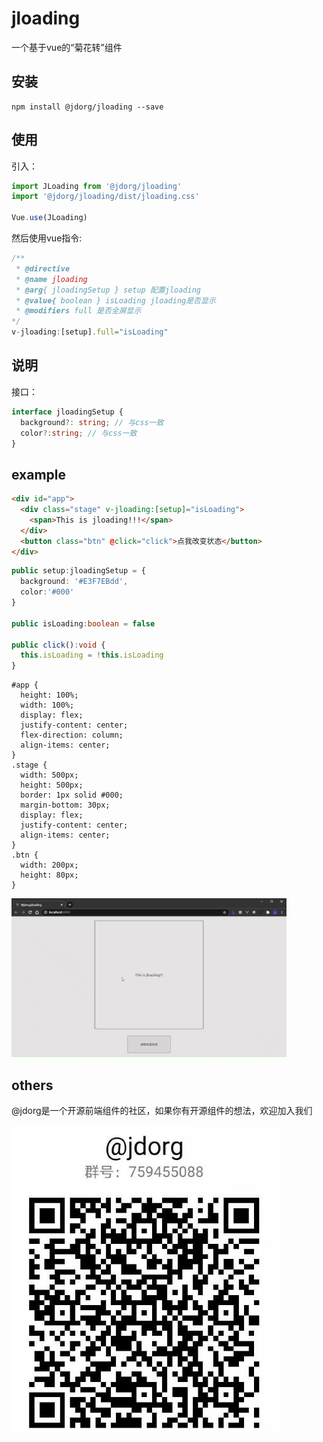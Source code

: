 # jloading

一个基于vue的“菊花转”组件

## 安装

```shell
npm install @jdorg/jloading --save
```

## 使用

引入：

```ts
import JLoading from '@jdorg/jloading'
import '@jdorg/jloading/dist/jloading.css'

Vue.use(JLoading)
```
然后使用vue指令:

```ts
/**
 * @directive
 * @name jloading
 * @arg{ jloadingSetup } setup 配置jloading
 * @value{ boolean } isLoading jloading是否显示
 * @modifiers full 是否全屏显示
*/
v-jloading:[setup].full="isLoading" 
```
## 说明

接口：
```ts
interface jloadingSetup {
  background?: string; // 与css一致
  color?:string; // 与css一致
}
```

## example

```html
<div id="app">
  <div class="stage" v-jloading:[setup]="isLoading">
    <span>This is jloading!!!</span>
  </div>
  <button class="btn" @click="click">点我改变状态</button>
</div>
```

```ts
public setup:jloadingSetup = {
  background: '#E3F7EBdd',
  color:'#000'
}

public isLoading:boolean = false

public click():void {
  this.isLoading = !this.isLoading
}
```

```less
#app {
  height: 100%;
  width: 100%;
  display: flex;
  justify-content: center;
  flex-direction: column;
  align-items: center;
}
.stage {
  width: 500px;
  height: 500px;
  border: 1px solid #000;
  margin-bottom: 30px;
  display: flex;
  justify-content: center;
  align-items: center;
}
.btn {
  width: 200px;
  height: 80px;
}
```
![example](https://raw.githubusercontent.com/isJDongYa/jloading/master/src/assets/example.gif)

## others

@jdorg是一个开源前端组件的社区，如果你有开源组件的想法，欢迎加入我们

![qqgroup](https://raw.githubusercontent.com/isJDongYa/jloading/master/src/assets/@jdorg_z_rs.jpg)